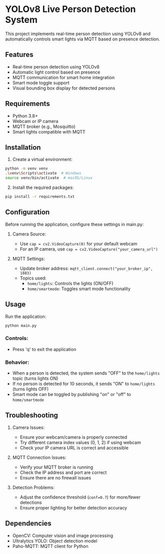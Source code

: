# YOLOv8 Live Person Detection System

This project implements real-time person detection using YOLOv8 and automatically controls smart lights via MQTT based on presence detection.

## Features

- Real-time person detection using YOLOv8
- Automatic light control based on presence
- MQTT communication for smart home integration
- Smart mode toggle support
- Visual bounding box display for detected persons

## Requirements

- Python 3.8+
- Webcam or IP camera
- MQTT broker (e.g., Mosquitto)
- Smart lights compatible with MQTT

## Installation

1. Create a virtual environment:

```sh
python -m venv venv
.\venv\Scripts\activate  # Windows
source venv/bin/activate  # macOS/Linux
```

2. Install the required packages:

```sh
pip install -r requirements.txt
```

## Configuration

Before running the application, configure these settings in main.py:

1. Camera Source:

   - Use `cap = cv2.VideoCapture(0)` for your default webcam
   - For an IP camera, use `cap = cv2.VideoCapture("your_camera_url")`

2. MQTT Settings:
   - Update broker address: `mqtt_client.connect("your_broker_ip", 1883)`
   - Topics used:
     - `home/lights`: Controls the lights (ON/OFF)
     - `home/smartmode`: Toggles smart mode functionality

## Usage

Run the application:

```sh
python main.py
```

### Controls:

- Press 'q' to exit the application

### Behavior:

- When a person is detected, the system sends "OFF" to the `home/lights` topic (turns lights ON)
- If no person is detected for 10 seconds, it sends "ON" to `home/lights` (turns lights OFF)
- Smart mode can be toggled by publishing "on" or "off" to `home/smartmode`

## Troubleshooting

1. Camera Issues:

   - Ensure your webcam/camera is properly connected
   - Try different camera index values (0, 1, 2) if using webcam
   - Check your IP camera URL is correct and accessible

2. MQTT Connection Issues:

   - Verify your MQTT broker is running
   - Check the IP address and port are correct
   - Ensure there are no firewall issues

3. Detection Problems:
   - Adjust the confidence threshold (`conf=0.7`) for more/fewer detections
   - Ensure proper lighting for better detection accuracy

## Dependencies

- OpenCV: Computer vision and image processing
- Ultralytics YOLO: Object detection model
- Paho-MQTT: MQTT client for Python
